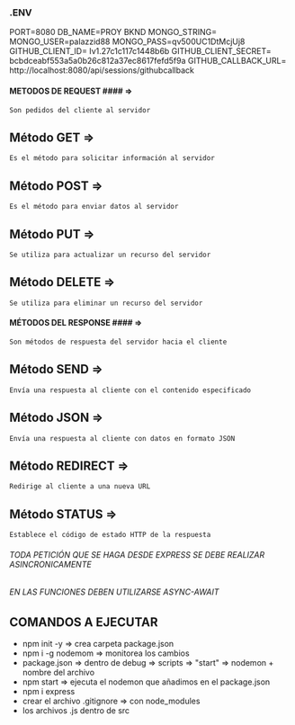 ### .ENV ###

PORT=8080
DB_NAME=PROY BKND
MONGO_STRING=
MONGO_USER=palazzid88
MONGO_PASS=qv500UC1DtMcjUj8
GITHUB_CLIENT_ID= Iv1.27c1c117c1448b6b
GITHUB_CLIENT_SECRET= bcbdceabf553a5a0b26c812a37ec8617fefd5f9a
GITHUB_CALLBACK_URL= http://localhost:8080/api/sessions/githubcallback


#### METODOS DE REQUEST #### => 
    Son pedidos del cliente al servidor

## Método GET => 
    Es el método para solicitar información al servidor

## Método POST =>
    Es el método para enviar datos al servidor

## Método PUT => 
    Se utiliza para actualizar un recurso del servidor

## Método DELETE =>
    Se utiliza para eliminar un recurso del servidor



#### MÉTODOS DEL RESPONSE #### =>
    Son métodos de respuesta del servidor hacia el cliente

## Método SEND =>
    Envía una respuesta al cliente con el contenido especificado

## Método JSON =>
    Envía una respuesta al cliente con datos en formato JSON

## Método REDIRECT =>
    Redirige al cliente a una nueva URL

## Método STATUS =>
    Establece el código de estado HTTP de la respuesta




###### TODA PETICIÓN QUE SE HAGA DESDE EXPRESS SE DEBE REALIZAR ASINCRONICAMENTE ######
###### EN LAS FUNCIONES DEBEN UTILIZARSE ASYNC-AWAIT ######


## COMANDOS A EJECUTAR ##
* npm init -y => crea carpeta package.json
* npm i -g nodemom => monitorea los cambios 
* package.json => dentro de debug => scripts => "start" => nodemon + nombre del archivo
* npm start => ejecuta el nodemon que añadimos en el package.json
* npm i express
* crear el archivo .gitignore => con node_modules
* los archivos .js dentro de src


